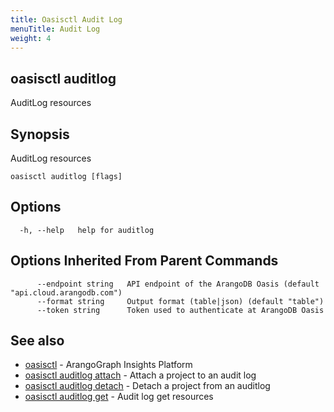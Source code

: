 ```yaml
---
title: Oasisctl Audit Log
menuTitle: Audit Log
weight: 4
---
```

## oasisctl auditlog

AuditLog resources

## Synopsis
AuditLog resources

```
oasisctl auditlog [flags]
```

## Options
```
  -h, --help   help for auditlog
```

## Options Inherited From Parent Commands
```
      --endpoint string   API endpoint of the ArangoDB Oasis (default "api.cloud.arangodb.com")
      --format string     Output format (table|json) (default "table")
      --token string      Token used to authenticate at ArangoDB Oasis
```

## See also
* [oasisctl](../options.md)	 - ArangoGraph Insights Platform
* [oasisctl auditlog attach](auditlog-attach.md)	 - Attach a project to an audit log
* [oasisctl auditlog detach](auditlog-detach.md)	 - Detach a project from an auditlog
* [oasisctl auditlog get](auditlog-get.md)	 - Audit log get resources

